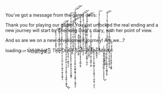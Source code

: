 You've got a message from the game devs:

Thank you for playing our game! You just unlocked the real ending and a new journey will start by checking Dani's diary, with her point of view.

And so are we on a new development journey! Are we...?


loading.̷.̵.̶:
M̷̜̒i̵̲̕s̵͎͗s̸̪͛ḭ̴̕n̶̰̄g̶̻̉ë̸̲r̷͔̉:̵͖͌ ̷̬̑: Th̵̛͈̒͌̊̃̅̈́͌́̓̍͒̀́́͗̕̕͝͠ḙ̴̾̀͑̆͆͊͗̔̋̀̆͗͐̓̏͌̔̌̅̚̕ ̷̢̢̛͔̤͎͉̤̰̹̪̦̯̮̙̤͔͚͉̜͍͖̗̯͔̭͖̥͕̦̊̆̈́̂͆̍̔̍̂̌̊̉͗̋̀̈̀͋͆̇́͆̚͝͝͝͝Ot̴̨̧̢̧̧̗̝̲͎̯͈̹͕̖͕̬̞̠̥̗̳͔̦̖̘͚͎͇̙̖̠̞͇̱̝̾̉̊́̿̉̀̓̾̓̎͛̎͗̓͛̂̇͘͘͜͜͝͠͠ͅh̸̨̧̡̬̭̹̦̦͕̲̺̮̗͙͆̇͐͐̒́̽͆̔̅͋͗͋̓̋́̉̆̅̈́̃́͛̀͘̕̕ͅͅę̷̡̡̢̛̞̥̬̫͓̘̜̖̳͎̭̙̲̤̟̟̯̮̘̜̳̳͈̍̊͒̈́͋̀̂́̌̎̄̍̄̌̈̏͂̃͂͑͂̀͑̂̀̎̎͐̀̽͛͌́̆̚͘͘͘͠r̵̡͓̄̈́͌̓̂̓͒̈̈́̏̒̈́̓̔̊̎̽̔̏́͋͆͘̚͝͠͠͝ ̴̧̡̢̨̨̨̡̣̰͎͓͚͓̣̺̤͚̫̲͔̱̻̘͎̘̬͙̳̜̜͕͈̻̬̫͎̾́̈́̌̄̈́́͛̈́͌́̐̊̄̿̊̉̏̇͑́͌̈́̄̽̍̐͂̍͌̅̍̍̚̚͘͝͝͝͝ͅSi̴̛̤͍̳̐̐̒̈͒͌̐̐̅̋͊̆d̴̨̨̧̧̧̢̨̛̛̥͔̱̺̪͔͍͍̐͊̌́̇͊͌̊͛͌͊͐̇̑͛̈́̉̒̇͒̉͒͌́͐̂̾͆̚̕̚̚̚͝è̷͉͙͑͂͑̽̽̒́͐̿̐̾̆̄̈́̍̎̊̂̌͂̄́͑͐̎̊̀̐̒̈̆̚͠͝͝ͅ ̵͙̗͂̍̔̐̆̌͊͋́̾̓͒̃̀͌̀̈̾̀̂̊͘͘ǫ̸̨̤͙̬̪̻͉̹̮̫̜̬̀͂͂̍́͐͊͂̀̍͛̓̀̋͆̈̋̓̃̒̌̍̓͛̑̿́̃͐̃̈̕̚͘̕̚͝͝͠͝ͅf̵̨̘̪̲̖̙̑̐̄ ̸̨̢̹̮̭̙̹̥͖̲̺̦̗͕͇͑̎̀̌̊̏̐̇͗̇͗͒̆̈̔̈́̚̚̕̚t̶̮̜̃̑ȟ̸̨̡̢̞̙͙̼̣̗̙̦̻̖͚͇̙̙͔̞͔͓̙͇̘̘̠̦̰͙͚͔̹̤̯̙ͅͅè̶͈̻̫̬̯̣̝͊̚ ̷̛̛̗͔̂̆̂͒̓͆̀͗̅̿͆̾̅̉̉̆̊̇̋̅͗̏͆͂̋̍̈̈́̀̈́̽́̒͘̚̕͝Mí̵̧̢̢̢̡̞̥͍͚̤̟̱̲̼͖̹̻̰̣̩̝͉̭͙̭͔̮̟̐́̕͜ͅr̴͔͚̣͙͉̘̭͚͓̹̲̭̭̗̈ŗ̸̡̛̼̖̮̮̲͙̣̝̙͖̩͇̖͍̹̭͉̺͇̝̥̼̱̃̎̑̏̋̌́̀͛̃̆̄͂͋̒̀̐͛͋́͌̎͆̂͗̎̏̊̈́̀̀́͌̕͝͠ǒ̴̡̨̩̫͎̖̲̫͎̲̯͎̪̪̹̞͂̑͋̿͆̀͌̄̊͆̄́̔̄͑̕͜͠ŗ̴̢̧͈̥̞͉͙͖̮̯̱̹̜̞̗͚̃̾̎̋̇̑̿͘ͅ